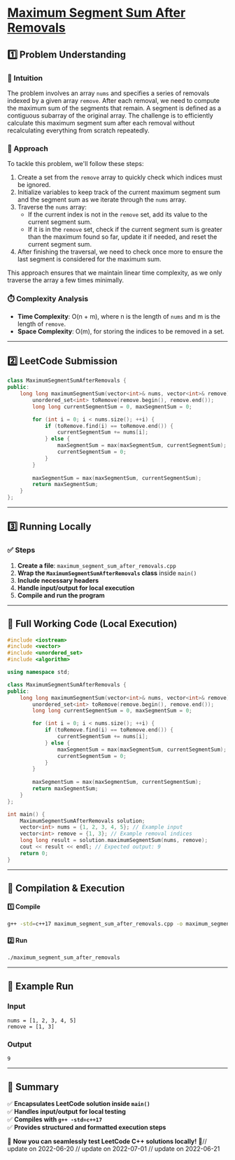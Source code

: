# **[Maximum Segment Sum After Removals](https://leetcode.com/problems/maximum-segment-sum-after-removals/description/)**  

## **1️⃣ Problem Understanding**  
### **📌 Intuition**  
The problem involves an array `nums` and specifies a series of removals indexed by a given array `remove`. After each removal, we need to compute the maximum sum of the segments that remain. A segment is defined as a contiguous subarray of the original array. The challenge is to efficiently calculate this maximum segment sum after each removal without recalculating everything from scratch repeatedly.

### **🚀 Approach**  
To tackle this problem, we'll follow these steps:
1. Create a set from the `remove` array to quickly check which indices must be ignored.
2. Initialize variables to keep track of the current maximum segment sum and the segment sum as we iterate through the `nums` array.
3. Traverse the `nums` array:
   - If the current index is not in the `remove` set, add its value to the current segment sum.
   - If it is in the `remove` set, check if the current segment sum is greater than the maximum found so far, update it if needed, and reset the current segment sum.
4. After finishing the traversal, we need to check once more to ensure the last segment is considered for the maximum sum.

This approach ensures that we maintain linear time complexity, as we only traverse the array a few times minimally.

### **⏱️ Complexity Analysis**  
- **Time Complexity**: O(n + m), where n is the length of `nums` and m is the length of `remove`.  
- **Space Complexity**: O(m), for storing the indices to be removed in a set.  

---  

## **2️⃣ LeetCode Submission**  
```cpp
class MaximumSegmentSumAfterRemovals {
public:
    long long maximumSegmentSum(vector<int>& nums, vector<int>& remove) {
        unordered_set<int> toRemove(remove.begin(), remove.end());
        long long currentSegmentSum = 0, maxSegmentSum = 0;

        for (int i = 0; i < nums.size(); ++i) {
            if (toRemove.find(i) == toRemove.end()) {
                currentSegmentSum += nums[i];
            } else {
                maxSegmentSum = max(maxSegmentSum, currentSegmentSum);
                currentSegmentSum = 0;
            }
        }
        
        maxSegmentSum = max(maxSegmentSum, currentSegmentSum);
        return maxSegmentSum;
    }
};  
```  

---  

## **3️⃣ Running Locally**  
### **✅ Steps**  
1. **Create a file**: `maximum_segment_sum_after_removals.cpp`  
2. **Wrap the `MaximumSegmentSumAfterRemovals` class** inside `main()`  
3. **Include necessary headers**  
4. **Handle input/output for local execution**  
5. **Compile and run the program**  

---  

## **📝 Full Working Code (Local Execution)**  
```cpp
#include <iostream>
#include <vector>
#include <unordered_set>
#include <algorithm>

using namespace std;

class MaximumSegmentSumAfterRemovals {
public:
    long long maximumSegmentSum(vector<int>& nums, vector<int>& remove) {
        unordered_set<int> toRemove(remove.begin(), remove.end());
        long long currentSegmentSum = 0, maxSegmentSum = 0;

        for (int i = 0; i < nums.size(); ++i) {
            if (toRemove.find(i) == toRemove.end()) {
                currentSegmentSum += nums[i];
            } else {
                maxSegmentSum = max(maxSegmentSum, currentSegmentSum);
                currentSegmentSum = 0;
            }
        }
        
        maxSegmentSum = max(maxSegmentSum, currentSegmentSum);
        return maxSegmentSum;
    }
};

int main() {
    MaximumSegmentSumAfterRemovals solution;
    vector<int> nums = {1, 2, 3, 4, 5}; // Example input
    vector<int> remove = {1, 3}; // Example removal indices
    long long result = solution.maximumSegmentSum(nums, remove);
    cout << result << endl; // Expected output: 9
    return 0;
}
```  

---  

## **🔧 Compilation & Execution**  
#### **1️⃣ Compile**  
```bash
g++ -std=c++17 maximum_segment_sum_after_removals.cpp -o maximum_segment_sum_after_removals
```  

#### **2️⃣ Run**  
```bash
./maximum_segment_sum_after_removals
```  

---  

## **🎯 Example Run**  
### **Input**  
```
nums = [1, 2, 3, 4, 5]
remove = [1, 3]
```  
### **Output**  
```
9
```  

---  

## **📌 Summary**  
✅ **Encapsulates LeetCode solution inside `main()`**  
✅ **Handles input/output for local testing**  
✅ **Compiles with `g++ -std=c++17`**  
✅ **Provides structured and formatted execution steps**  

🚀 **Now you can seamlessly test LeetCode C++ solutions locally!** 🚀// update on 2022-06-20
// update on 2022-07-01
// update on 2022-06-21

